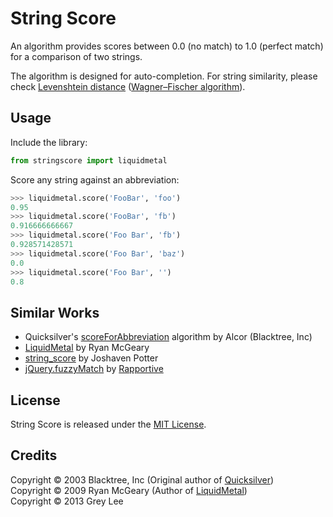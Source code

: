 String Score
============

An algorithm provides scores between 0.0 (no match) to 1.0 (perfect match) for a comparison of two strings.

The algorithm is designed for auto-completion. For string similarity, please check [Levenshtein distance](https://en.wikipedia.org/wiki/Levenshtein_distance) ([Wagner–Fischer algorithm](https://en.wikipedia.org/wiki/Wagner-Fischer_algorithm)).

Usage
-----

Include the library:

```python
from stringscore import liquidmetal
```

Score any string against an abbreviation:

```python
>>> liquidmetal.score('FooBar', 'foo')
0.95
>>> liquidmetal.score('FooBar', 'fb')
0.916666666667
>>> liquidmetal.score('Foo Bar', 'fb')
0.928571428571
>>> liquidmetal.score('Foo Bar', 'baz')
0.0
>>> liquidmetal.score('Foo Bar', '')
0.8
```

Similar Works
-------------

- Quicksilver's [scoreForAbbreviation](https://github.com/quicksilver/Quicksilver/blob/master/Quicksilver/Code-QuickStepFoundation/NSString_BLTRExtensions.m#L53) algorithm by Alcor (Blacktree, Inc)
- [LiquidMetal](https://github.com/rmm5t/liquidmetal) by Ryan McGeary
- [string_score](https://github.com/joshaven/string_score) by Joshaven Potter
- [jQuery.fuzzyMatch](https://github.com/rapportive-oss/jquery-fuzzymatch) by [Rapportive](http://rapportive.com/)

License
-------

String Score is released under the [MIT License](http://opensource.org/licenses/MIT).

Credits
-------

Copyright © 2003 Blacktree, Inc (Original author of [Quicksilver](https://github.com/quicksilver/Quicksilver))  
Copyright © 2009 Ryan McGeary (Author of [LiquidMetal](https://github.com/rmm5t/liquidmetal))  
Copyright © 2013 Grey Lee
